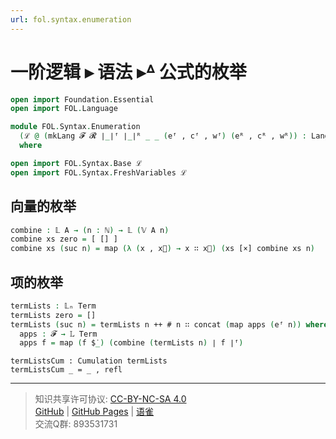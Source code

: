 ```yaml
---
url: fol.syntax.enumeration
---
```


# 一阶逻辑 ▸ 语法 ▸ᐞ 公式的枚举

```agda
open import Foundation.Essential
open import FOL.Language

module FOL.Syntax.Enumeration
  (ℒ @ (mkLang 𝓕 𝓡 ∣_∣ᶠ ∣_∣ᴿ _ _ (eᶠ , cᶠ , wᶠ) (eᴿ , cᴿ , wᴿ)) : Language)
  where

open import FOL.Syntax.Base ℒ
open import FOL.Syntax.FreshVariables ℒ
```

## 向量的枚举

```agda
combine : 𝕃 A → (n : ℕ) → 𝕃 (𝕍 A n)
combine xs zero = [ [] ]
combine xs (suc n) = map (λ (x , x⃗) → x ∷ x⃗) (xs [×] combine xs n)
```

## 项的枚举

```agda
termLists : 𝕃ₙ Term
termLists zero = []
termLists (suc n) = termLists n ++ # n ∷ concat (map apps (eᶠ n)) where
  apps : 𝓕 → 𝕃 Term
  apps f = map (f $̇_) (combine (termLists n) ∣ f ∣ᶠ)
```

```
termListsCum : Cumulation termLists
termListsCum _ = _ , refl
```

---
> 知识共享许可协议: [CC-BY-NC-SA 4.0](https://creativecommons.org/licenses/by-nc-sa/4.0/deed.zh)  
> [GitHub](https://github.com/choukh/MetaLogic/blob/main/src/FOL/Syntax/Enumeration.lagda.md) | [GitHub Pages](https://choukh.github.io/MetaLogic/FOL.Syntax.Enumeration.html) | [语雀](https://www.yuque.com/ocau/metalogic/fol.syntax.enumeration)  
> 交流Q群: 893531731
